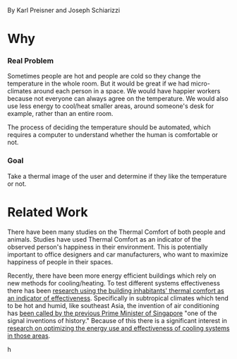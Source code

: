 By Karl Preisner and Joseph Schiarizzi

# Why
### Real Problem
Sometimes people are hot and people are cold so they change the temperature in the whole room. But it would be great if we had micro-climates around each person in a space. We would have happier workers because not everyone can always agree on the temperature.  We would also use less energy to cool/heat smaller areas, around someone's desk for example, rather than an entire room.

The process of deciding the temperature should be automated, which requires a computer to understand whether the human is comfortable or not.

### Goal
Take a thermal image of the user and determine if they like the temperature or not.

# Related Work
There have been many studies on the Thermal Comfort of both people and animals.  Studies have used Thermal Comfort as an indicator of the observed person's happiness in their environment.  This is potentially important to office designers and car manufacturers, who want to maximize happiness of people in their spaces.

Recently, there have been more energy efficient buildings which rely on new methods for cooling/heating.  To test different systems effectiveness there has been [research using the building inhabitants' thermal comfort as an indicator of effectiveness](https://www.sciencedirect.com/science/article/pii/S0360132311002800).  Specifically in subtropical climates which tend to be hot and humid, like southeast Asia, the invention of air conditioning has [been called by the previous Prime Minister of Singapore](https://www.vox.com/2015/3/23/8278085/singapore-lee-kuan-yew-air-conditioning) "one of the signal inventions of history."  Because of this there is a significant interest in [research on optimizing the energy use and effectiveness of cooling systems in those areas](https://www.sciencedirect.com/science/article/pii/S0306261907001602).


















h
